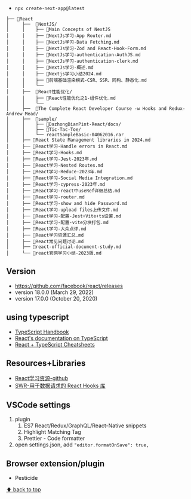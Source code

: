 - `npx create-next-app@latest`

```
├── 📂React
│     ├──  📂NextJS/
│     │    ├── 📄Main Concepts of NextJS
│     │    ├── 📄NextJs学习-App Router.md
│     │    ├── 📄NextJs学习-Data Fetching.md
│     │    ├── 📄NextJs学习-Zod and React-Hook-Form.md
│     │    ├── 📄NextJs学习-authentication-AuthJS.md
│     │    ├── 📄NextJs学习-authentication-clerk.md
│     │    ├── 📄NextJs学习-概述.md
│     │    ├── 📄Nextjs学习小结2024.md
│     │    ├── 📄前端基础渲染模式-CSR、SSR、同构、静态化.md
│     │    └── 
│     ├──  📂React性能优化/
│     │    ├── 📄React性能优化之1-组件优化.md
│     │    └── 
│     ├──  📂The Complete React Developer Course -w Hooks and Redux- Andrew Mead/
│     ├──  📂sample/
│     │    ├── 📂DazhongDianPint-React/docs/
│     │    ├── 📂Tic-Tac-Toe/
│     │    └── reactSampleBasic-04062016.rar
│     ├── 📄React State Management libraries in 2024.md
│     ├── 📄React学习-Handle errors in React.md
│     ├── 📄React学习-Hooks.md
│     ├── 📄React学习-Jest-2023年.md
│     ├── 📄React学习-Nested Routes.md
│     ├── 📄React学习-Reduce-2023年.md
│     ├── 📄React学习-Social Media Integration.md
│     ├── 📄React学习-cypress-2023年.md
│     ├── 📄React学习-react中useRef详细总结.md
│     ├── 📄React学习-router.md
│     ├── 📄React学习-show and hide Password.md
│     ├── 📄React学习-upload files上传文件.md
│     ├── 📄React学习-配置-Jest+Vite+ts设置.md
│     ├── 📄React学习-配置-vite分块打包.md
│     ├── 📄React学习-大众点评.md
│     ├── 📄React学习资源汇总.md
│     ├── 📄React常见问题讨论.md
│     ├── 📄react-official-document-study.md
│     └── 📄react官网学习小结-2023版.md
```

## Version

- https://github.com/facebook/react/releases
- version 18.0.0 (March 29, 2022)
- version 17.0.0 (October 20, 2020)

## using typescript

- [TypeScript Handbook](https://www.typescriptlang.org/docs/handbook/intro.html)
- [React's documentation on TypeScript](https://react.dev/learn/typescript)
- [React + TypeScript Cheatsheets](https://github.com/typescript-cheatsheets/react-typescript-cheatsheet#reacttypescript-cheatsheets)

## Resources+Libraries

- [React学习资源-github](https://github.com/knowledgefxg/react-learning)
- [SWR-用于数据请求的 React Hooks 库](https://swr.vercel.app/zh-CN)

## VSCode settings

1. plugin
   1. ES7 React/Redux/GraphQL/React-Native snippets
   2. Highlight Matching Tag
   3. Prettier - Code formatter
2. open settings.json, add `"editor.formatOnSave": true,`

## Browser extension/plugin

- Pesticide

[⬆ back to top](#top)
